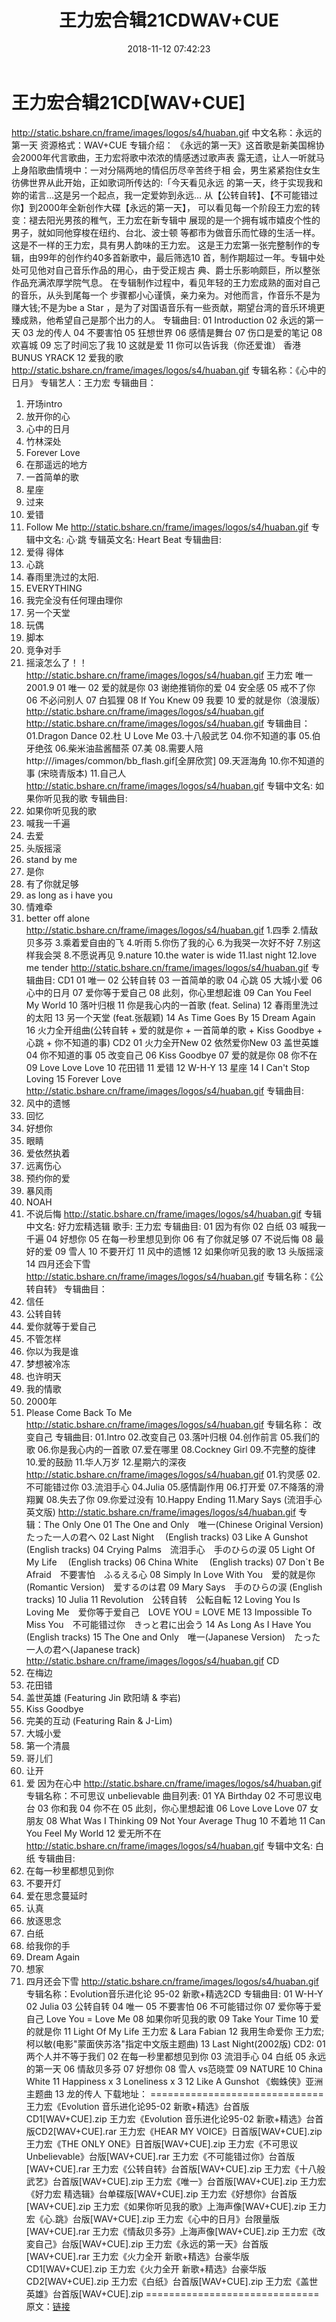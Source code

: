 ﻿---
title: 王力宏合辑21CDWAV+CUE
date: 2018-11-12 07:42:23
categories: 合集系列
tags: 华语中文
---
# 王力宏合辑21CD[WAV+CUE]

http://static.bshare.cn/frame/images/logos/s4/huaban.gif
中文名称：永远的第一天
资源格式：WAV+CUE
专辑介绍：
《永远的第一天》这首歌是新美国棉协会2000年代言歌曲，王力宏将歌中浓浓的情感透过歌声表
露无遗，让人一听就马上身陷歌曲情境中：一对分隔两地的情侣历尽辛苦终于相
会，男生紧紧抱住女生彷佛世界从此开始，正如歌词所传达的:「今天看见永远
的第一天，终于实现我和妳的诺言…这是另一个起点，我一定爱妳到永远…
从【公转自转】、【不可能错过你】到2000年全新创作大碟【永远的第一天】，
可以看见每一个阶段王力宏的转变：褪去阳光男孩的稚气，王力宏在新专辑中
展现的是一个拥有城市嬉皮个性的男子，就如同他穿梭在纽约、台北、波士顿 等都市为做音乐而忙碌的生活一样。
这是不一样的王力宏，具有男人韵味的王力宏。
这是王力宏第一张完整制作的专辑，由99年的创作约40多首新歌中，最后筛选10
首，制作期超过一年。专辑中处处可见他对自己音乐作品的用心，由于受正规古 典、爵士乐影响颇巨，所以整张作品充满浓厚学院气息。
在专辑制作过程中，看见年轻的王力宏成熟的面对自己的音乐，从头到尾每一个
步骤都小心谨慎，亲力亲为。对他而言，作音乐不是为赚大钱;不是为be a Star
，是为了对国语音乐有一些贡献，期望台湾的音乐环境更臻成熟，他希望自己是那个出力的人。
专辑曲目:
01 Introduction
02 永远的第一天
03 龙的传人
04 不要害怕
05 狂想世界
06 感情是舞台
07 伤口是爱的笔记
08 欢喜城
09 忘了时间忘了我
10 这就是爱
11 你可以告诉我（你还爱谁）
香港 BUNUS YRACK
12 爱我的歌
http://static.bshare.cn/frame/images/logos/s4/huaban.gif
专辑名称：《心中的日月》
专辑艺人：王力宏
专辑曲目：
1. 开场intro
2. 放开你的心
3. 心中的日月
4. 竹林深处
5. Forever Love
6. 在那遥远的地方
7. 一首简单的歌
8. 星座
9. 过来
10. 爱错
11. Follow Me
http://static.bshare.cn/frame/images/logos/s4/huaban.gif
专辑中文名: 心·跳
专辑英文名: Heart Beat
专辑曲目:
01. 爱得 得体
02. 心跳
03. 春雨里洗过的太阳.
04. EVERYTHING
05. 我完全没有任何理由理你
06. 另一个天堂
07. 玩偶
08. 脚本
09. 竞争对手
10. 摇滚怎么了！！
http://static.bshare.cn/frame/images/logos/s4/huaban.gif
王力宏 唯一 2001.9
01 唯一
02 爱的就是你
03 谢绝推销你的爱
04 安全感
05 戒不了你
06 不必问别人
07 白狐狸
08 If You Knew
09 我要
10 爱的就是你（浪漫版）
http://static.bshare.cn/frame/images/logos/s4/huaban.gif
http://static.bshare.cn/frame/images/logos/s4/huaban.gif
专辑曲目：
01.Dragon Dance
02.杜 U Love Me
03.十八般武艺
04.你不知道的事
05.伯牙绝弦
06.柴米油盐酱醋茶
07.美
08.需要人陪
http:///images/common/bb_flash.gif[全屏欣赏]
09.天涯海角
10.你不知道的事 (宋晓青版本)
11.自己人
http://static.bshare.cn/frame/images/logos/s4/huaban.gif
专辑中文名: 如果你听见我的歌
专辑曲目:
01. 如果你听见我的歌
02. 喊我一千遍
03. 去爱
04. 头版摇滚
05. stand by me
06. 是你
07. 有了你就足够
08. as long as i have you
09. 情难牵
10. better off alone
http://static.bshare.cn/frame/images/logos/s4/huaban.gif
1.四季
2.情敌贝多芬
3.乘着爱自由的飞
4.听雨
5.你伤了我的心
6.为我哭一次好不好
7.别这样我会哭
8.不愿说再见
9.nature
10.the water is wide
11.last night
12.love me tender
http://static.bshare.cn/frame/images/logos/s4/huaban.gif
专辑曲目:
CD1
01 唯一
02 公转自转
03 一首简单的歌
04 心跳
05 大城小爱
06 心中的日月
07 爱你等于爱自己
08 此刻，你心里想起谁
09 Can You Feel My World
10 落叶归根
11 你是我心内的一首歌 (feat. Selina)
12 春雨里洗过的太阳
13 另一个天堂 (feat.张靓颖)
14 As Time Goes By
15 Dream Again
16 火力全开组曲(公转自转 + 爱的就是你 + 一首简单的歌 + Kiss Goodbye + 心跳 + 你不知道的事)
CD2
01 火力全开New
02 依然爱你New
03 盖世英雄
04 你不知道的事
05 改变自己
06 Kiss Goodbye
07 爱的就是你
08 你不在
09 Love Love Love
10 花田错
11 爱错
12 W-H-Y
13 星座
14 I Can't Stop Loving
15 Forever Love
http://static.bshare.cn/frame/images/logos/s4/huaban.gif
专辑曲目:
01. 风中的遗憾
02. 回忆
03. 好想你
04. 眼睛
05. 爱依然执着
06. 远离伤心
07. 预约你的爱
08. 暴风雨
09. NOAH
10. 不说后悔
http://static.bshare.cn/frame/images/logos/s4/huaban.gif
专辑中文名: 好力宏精选辑
歌手: 王力宏
专辑曲目:
01 因为有你
02 白纸
03 喊我一千遍
04 好想你
05 在每一秒里想见到你
06 有了你就足够
07 不说后悔
08 最好的爱
09 雪人
10 不要开灯
11 风中的遗憾
12 如果你听见我的歌
13 头版摇滚
14 四月还会下雪
http://static.bshare.cn/frame/images/logos/s4/huaban.gif
专辑名称：《公转自转》
专辑曲目：
1. 信任
2. 公转自转
3. 爱你就等于爱自己
4. 不管怎样
5. 你以为我是谁
6. 梦想被冷冻
7. 也许明天
8. 我的情歌
9. 2000年
10. Please Come Back To Me
http://static.bshare.cn/frame/images/logos/s4/huaban.gif
专辑名称： 改变自己
专辑曲目:
01.Intro
02.改变自己
03.落叶归根
04.创作前言
05.我们的歌
06.你是我心内的一首歌
07.爱在哪里
08.Cockney Girl
09.不完整的旋律
10.爱的鼓励
11.华人万岁
12.星期六的深夜
http://static.bshare.cn/frame/images/logos/s4/huaban.gif
01.钓灵感
02.不可能错过你
03.流泪手心
04.Julia
05.感情副作用
06.打开爱
07.不降落的滑翔翼
08.失去了你
09.你爱过没有
10.Happy Ending
11.Mary Says (流泪手心英文版)
http://static.bshare.cn/frame/images/logos/s4/huaban.gif
专 辑：The Only One
01 The One and Only　唯一(Chinese Original Version)　たった一人の君へ
02 Last Night　 (English tracks)
03 Like A Gunshot　 (English tracks)
04 Crying Palms　流泪手心　手のひらの涙
05 Light Of My Life　 (English tracks)
06 China White　 (English tracks)
07 Don`t Be Afraid　不要害怕　ふるえる心
08 Simply In Love With You　爱的就是你(Romantic Version)　爱するのは君
09 Mary Says　手のひらの涙 (English tracks)
10 Julia
11 Revolution　公转自转　公転自転
12 Loving You Is Loving Me　爱你等于爱自己　LOVE YOU = LOVE ME
13 Impossible To Miss You　不可能错过你　きっと君に出会う
14 As Long As I Have You　 (English
tracks)
15 The One and Only　唯一(Japanese Version)　たった一人の君へ(Japanese
track)
http://static.bshare.cn/frame/images/logos/s4/huaban.gif
CD
01. 在梅边
02. 花田错
03. 盖世英雄 (Featuring Jin 欧阳靖 & 李岩)
04. Kiss Goodbye
05. 完美的互动 (Featuring Rain & J-Lim)
06. 大城小爱
07. 第一个清晨
08. 哥儿们
09. 让开
10. 爱 因为在心中
http://static.bshare.cn/frame/images/logos/s4/huaban.gif
专辑名称：不可思议 unbelievable
曲目列表:
01 YA Birthday
02 不可思议电台
03 你和我
04 你不在
05 此刻，你心里想起谁
06 Love Love Love
07 女朋友
08 What Was I Thinking
09 Not Your Average Thug
10 不着地
11 Can You Feel My World
12 爱无所不在
http://static.bshare.cn/frame/images/logos/s4/huaban.gif
专辑中文名: 白纸
专辑曲目:
01. 在每一秒里都想见到你
02. 不要开灯
03. 爱在思念蔓延时
04. 认真
05. 放逐思念
06. 白纸
07. 给我你的手
08. Dream Again
09. 想家
10. 四月还会下雪
http://static.bshare.cn/frame/images/logos/s4/huaban.gif
专辑名称：Evolution音乐进化论 95-02 新歌+精选2CD
专辑曲目:
01 W-H-Y
02 Julia
03 公转自转
04 唯一
05 不要害怕
06 不可能错过你
07 爱你等于爱自己 Love You = Love Me
08 如果你听见我的歌
09 Take Your Time
10 爱的就是你
11 Light Of My Life 王力宏 & Lara Fabian
12 我用生命爱你 王力宏;柯以敏(电影"蒙面侠苏洛"指定中文版主题曲)
13 Last Night(2002版)
CD2:
01 两个人并不等于我们
02 在每一秒里都想见到你
03 流泪手心
04 白纸
05 永远的第一天
06 情敌贝多芬
07 好想你
08 雪人 vs范晓萱
09 NATURE
10 China White
11 Happiness x 3 Loneliness x 3
12 Like A Gunshot 《蜘蛛侠》亚洲主题曲
13 龙的传人
下载地址：
==============================
王力宏《Evolution 音乐进化论95-02
新歌+精选》台首版CD1[WAV+CUE].zip
王力宏《Evolution 音乐进化论95-02
新歌+精选》台首版CD2[WAV+CUE].rar
王力宏《HEAR MY VOICE》日首版[WAV+CUE].zip
王力宏《THE ONLY
ONE》日首版[WAV+CUE].zip
王力宏《不可思议 Unbelievable》台版[WAV+CUE].rar
王力宏《不可能错过你》台首版[WAV+CUE].rar
王力宏《公转自转》台首版[WAV+CUE].zip
王力宏《十八般武艺》台首版[WAV+CUE].zip
王力宏《唯一》台首版[WAV+CUE].zip
王力宏《好力宏 精选辑》台单碟版[WAV+CUE].zip
王力宏《好想你》台首版[WAV+CUE].zip
王力宏《如果你听见我的歌》上海声像[WAV+CUE].zip
王力宏《心.跳》台版[WAV+CUE].zip
王力宏《心中的日月》台限量版[WAV+CUE].rar
王力宏《情敌贝多芬》上海声像[WAV+CUE].zip
王力宏《改変自己》台版[WAV+CUE].zip
王力宏《永远的第一天》台首版[WAV+CUE].rar
王力宏《火力全开 新歌+精选》台豪华版CD1[WAV+CUE].zip
王力宏《火力全开 新歌+精选》台豪华版CD2[WAV+CUE].zip
王力宏《白纸》台首版[WAV+CUE].zip
王力宏《盖世英雄》台首版[WAV+CUE].zip
==============================
原文：[链接](https://blog.sina.com.cn/s/blog_1647c7e760102yyhw.html)